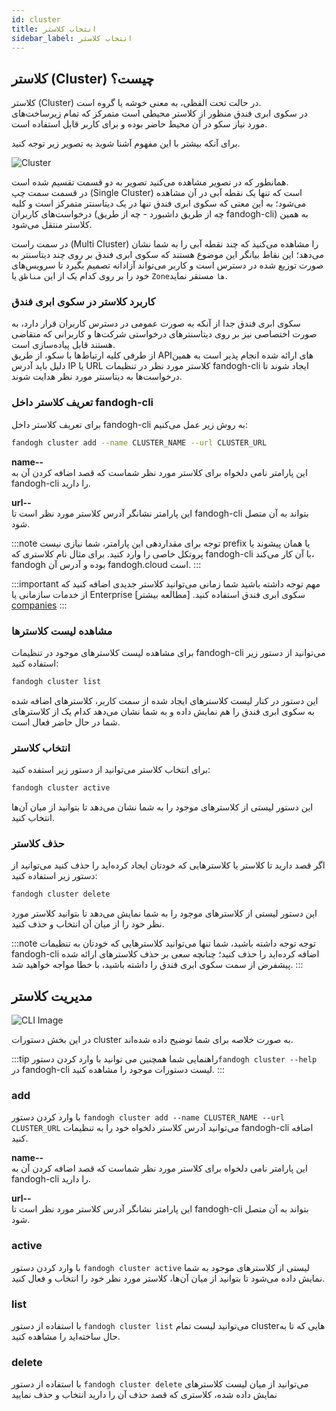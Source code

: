 ```yaml
---
id: cluster
title: انتخاب کلاستر
sidebar_label: انتخاب کلاستر
---
```

## کلاستر (Cluster) چیست؟

کلاستر (Cluster) در حالت تحت الفظی، به معنی خوشه یا گروه است.<br/>
در سکوی ابری فندق منظور از کلاستر محیطی است متمرکز که تمام زیرساخت‌های مورد نیاز سکو در آن‌ محیط حاضر بوده و برای کاربر قابل استفاده است.

برای آنکه بیشتر با این مفهوم آشنا شوید به تصویر زیر توجه کنید.

![Cluster](/img/docs/single-multi-cluster-fandoghpaas.svg "Cluster")

همانطور که در تصویر مشاهده می‌کنید تصویر به دو قسمت تقسیم شده است.<br/>
در قسمت سمت چپ (Single Cluster) است که تنها یک نقطه آبی در آن مشاهده می‌شود؛ به این معنی که سکوی ابری فندق تنها در یک دیتاسنتر متمرکز است و کلیه درخواست‌های کاربران (چه از طریق داشبورد - چه از طریق fandogh-cli) به همین کلاستر منتقل می‌شود.

در سمت راست (Multi Cluster) را مشاهده می‌کنید که چند نقطه آبی را به شما نشان می‌دهد؛ این نقاط بیانگر این موضوع هستند که سکوی ابری فندق بر روی چند دیتاسنتر به صورت توزیع شده در دسترس است و کاربر می‌تواند آزادانه تصمیم بگیرد تا سرویس‌های خود را بر روی کدام یک از این `مناطق` یا `Zoneها‍` مستقر نماید.

### کاربرد کلاستر در سکوی ابری فندق
سکوی ابری فندق جدا از آنکه به صورت عمومی در دسترس کاربران قرار دارد، به صورت اختصاصی نیز بر روی دیتاسنتر‌های درخواستی شرکت‌ها و کاربرانی که متقاضی هستند قابل پیاده‌سازی است.<br/>
از طرفی کلیه ارتباط‌ها با سکو، از طریق APIهای ارائه شده انجام پذیر است به همین دلیل باید آدرس IP یا URL کلاستر مورد نظر در تنظیمات fandogh-cli ایجاد شوند تا درخواست‌ها به دیتاسنتر مورد نظر هدایت شوند.

### تعریف کلاستر داخل fandogh-cli
برای تعریف کلاستر داخل fandogh-cli به روش زیر عمل می‌کنیم:

```bash
fandogh cluster add --name CLUSTER_NAME --url CLUSTER_URL
```
**name--**<br/>
این پارامتر نامی دلخواه برای کلاستر مورد نظر شماست که قصد اضافه کردن آن به fandogh-cli را دارید.

**url--**<br/>
این پارامتر نشانگر آدرس کلاستر مورد نظر است تا fandogh-cli بتواند به آن متصل شود.

:::note توجه
برای مقداردهی این پارامتر، شما نیازی نیست prefix یا همان پیشوند یا پروتکل خاصی را وارد کنید. برای مثال نام کلاستری که fandogh-cli با آن کار می‌کند، fandogh بوده و آدرس آن fandogh.cloud است.
:::

:::important مهم
توجه داشته باشید شما زمانی می‌توانید کلاستر جدیدی اضافه کنید که از خدمات سازمانی یا Enterprise سکوی ابری فندق استفاده کنید. [مطالعه بیشتر] [companies]
:::

### مشاهده لیست کلاسترها
برای مشاهده لیست کلاستر‌های موجود در تنظیمات fandogh-cli می‌توانید از دستور زیر استفاده کنید:

```bash
fandogh cluster list
```
این دستور در کنار لیست‌ کلاستر‌های ایجاد شده از سمت کاربر، کلاسترهای اضافه شده به سکوی ابری فندق را هم نمایش داده و به شما نشان می‌دهد کدام یک از کلاستر‌های شما در حال حاضر فعال است.

### انتخاب کلاستر
برای انتخاب کلاستر می‌توانید از دستور زیر استفده کنید:

```bash
fandogh cluster active
```
این دستور لیستی از کلاستر‌های موجود را به شما نشان می‌دهد تا بتوانید از میان ‌آن‌ها انتخاب کنید.


### حذف کلاستر
اگر قصد دارید تا کلاستر یا کلاستر‌هایی که خودتان ایجاد کرده‌اید را حذف کنید می‌توانید از دستور زیر استفاده کنید:

```bash
fandogh cluster delete
```
این دستور لیستی از کلاستر‌های موجود را به شما نمایش می‌دهد تا بتوانید کلاستر مورد نظر خود را از میان آن انتخاب و حذف کنید.

:::note توجه
توجه داشته باشید، شما تنها می‌توانید کلاستر‌هایی که خودتان به تنظیمات fandogh-cli اضافه کرده‌اید را حذف کنید؛ چنانچه سعی بر حذف کلاستر‌های ارائه شده پیشفرض از سمت سکوی ابری فندق را داشته باشید، با خطا مواجه خواهید شد.
:::


## مدیریت کلاستر

![ CLI Image](/img/docs/cli_image.svg "CLI Image")

در این بخش دستورات cluster به صورت خلاصه برای شما توضیح داده شده‌اند.

:::tip راهنمایی
شما همچنین می توانید با وارد کردن دستور`fandogh cluster --help`  در fandogh-cli لیست دستورات موجود را مشاهده کنید.
:::

### add
با وارد کردن دستور `fandogh cluster add --name CLUSTER_NAME --url CLUSTER_URL` می‌توانید آدرس کلاستر دلخواه خود را به تنظیمات fandogh-cli اضافه کنید.

**name--**<br/>
این پارامتر نامی دلخواه برای کلاستر مورد نظر شماست که قصد اضافه کردن آن به fandogh-cli را دارید.

**url--**<br/>
این پارامتر نشانگر آدرس کلاستر مورد نظر است تا fandogh-cli بتواند به آن متصل شود.

### active
با وارد کردن دستور `fandogh cluster active` لیستی از کلاستر‌های موجود به شما نمایش داده می‌شود تا بتوانید از میان آن‌ها، کلاستر مورد نظر خود را انتخاب و فعال کنید.

### list
با استفاده از دستور `fandogh cluster list` می‌توانید لیست تمام clusterهایی که تا به حال ساخته‌اید را مشاهده کنید.

### delete
با استفاده از دستور `fandogh cluster delete` می‌توانید از میان لیست کلاسترهای نمایش داده شده، کلاستری که قصد حذف آن را دارید انتخاب و حذف نمایید


[companies]: https://www.fandogh.cloud/audience/companies
